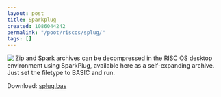 ```yaml
---
layout: post
title: Sparkplug
created: 1086044242
permalink: "/poot/riscos/splug/"
tags: []
---
```

<img src="/themes/anjackson.net/sw/sparkfs.gif" border="0" align="left" />Zip and Spark archives can be decompressed in the RISC OS desktop environment using SparkPlug, available here as a self-expanding archive. Just set the filetype to BASIC and run. 

Download: <a href="/page/files/splug.bas">splug.bas</a>

